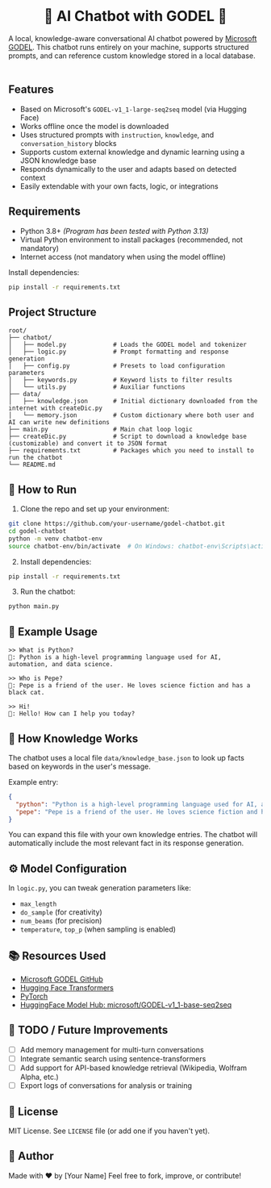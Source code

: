 <br />
<div align="center">
  <h1 align="center">🤖 AI Chatbot with GODEL 🤖</h1>
</div>

A local, knowledge-aware conversational AI chatbot powered by [Microsoft GODEL](https://github.com/microsoft/GODEL). This chatbot runs entirely on your machine, supports structured prompts, and can reference custom knowledge stored in a local database.
<br /><br />

## Features

* Based on Microsoft's `GODEL-v1_1-large-seq2seq` model (via Hugging Face)
* Works offline once the model is downloaded
* Uses structured prompts with `instruction`, `knowledge`, and `conversation_history` blocks
* Supports custom external knowledge and dynamic learning using a JSON knowledge base
* Responds dynamically to the user and adapts based on detected context
* Easily extendable with your own facts, logic, or integrations

## Requirements

* Python 3.8+  *(Program has been tested with Python 3.13)*
* Virtual Python environment to install packages (recommended, not mandatory)
* Internet access (not mandatory when using the model offline)

Install dependencies:

```bash
pip install -r requirements.txt
```

## Project Structure

```
root/
├── chatbot/
│   ├── model.py             # Loads the GODEL model and tokenizer
│   ├── logic.py             # Prompt formatting and response generation
│   ├── config.py            # Presets to load configuration parameters
│   ├── keywords.py          # Keyword lists to filter results
│   └── utils.py             # Auxiliar functions
├── data/
│   ├── knowledge.json       # Initial dictionary downloaded from the internet with createDic.py
│   └── memory.json          # Custom dictionary where both user and AI can write new definitions
├── main.py                  # Main chat loop logic
├── createDic.py             # Script to download a knowledge base (customizable) and convert it to JSON format
├── requirements.txt         # Packages which you need to install to run the chatbot
└── README.md
```

## 🚀 How to Run

1. Clone the repo and set up your environment:

```bash
git clone https://github.com/your-username/godel-chatbot.git
cd godel-chatbot
python -m venv chatbot-env
source chatbot-env/bin/activate  # On Windows: chatbot-env\Scripts\activate
```

2. Install dependencies:

```bash
pip install -r requirements.txt
```

3. Run the chatbot:

```bash
python main.py
```

## 💬 Example Usage

```
>> What is Python?
🤖: Python is a high-level programming language used for AI, automation, and data science.

>> Who is Pepe?
🤖: Pepe is a friend of the user. He loves science fiction and has a black cat.

>> Hi!
🤖: Hello! How can I help you today?
```

## 🧠 How Knowledge Works

The chatbot uses a local file `data/knowledge_base.json` to look up facts based on keywords in the user's message.

Example entry:

```json
{
  "python": "Python is a high-level programming language used for AI, automation, and data science.",
  "pepe": "Pepe is a friend of the user. He loves science fiction and has a black cat."
}
```

You can expand this file with your own knowledge entries. The chatbot will automatically include the most relevant fact in its response generation.

## ⚙️ Model Configuration

In `logic.py`, you can tweak generation parameters like:

* `max_length`
* `do_sample` (for creativity)
* `num_beams` (for precision)
* `temperature`, `top_p` (when sampling is enabled)

## 📚 Resources Used

* [Microsoft GODEL GitHub](https://github.com/microsoft/GODEL)
* [Hugging Face Transformers](https://huggingface.co/docs/transformers)
* [PyTorch](https://pytorch.org/)
* [HuggingFace Model Hub: microsoft/GODEL-v1\_1-base-seq2seq](https://huggingface.co/microsoft/GODEL-v1_1-base-seq2seq)

## 🔧 TODO / Future Improvements

* [ ] Add memory management for multi-turn conversations
* [ ] Integrate semantic search using sentence-transformers
* [ ] Add support for API-based knowledge retrieval (Wikipedia, Wolfram Alpha, etc.)
* [ ] Export logs of conversations for analysis or training

## 📄 License

MIT License. See `LICENSE` file (or add one if you haven't yet).

## 🤛 Author

Made with ❤️ by \[Your Name]
Feel free to fork, improve, or contribute!
